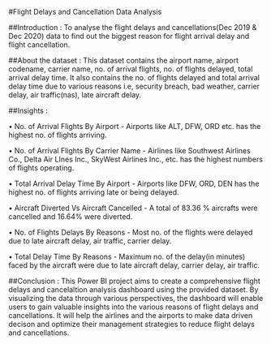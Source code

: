 #Flight Delays and Cancellation Data Analysis

##Introduction :
To analyse the flight delays and cancellations(Dec 2019 & Dec 2020) data to find out the biggest reason for flight arrival delay and flight cancellation.

##About the dataset :
This dataset contains the airport name, airport codename, carrier name, no. of arrival flights, no. of flights delayed, total arrival delay time. It also contains the no. of flights delayed and total arrival delay time due to various reasons i.e, security breach, bad weather, carrier delay, air traffic(nas), late aircraft delay.

##Insights :

•	No. of Arrival Flights By Airport - Airports like ALT, DFW, ORD etc. has the highest no. of flights arriving.

•	No. of Arrival Flights By Carrier Name - Airlines like Southwest Airlines Co., Delta Air LInes Inc., SkyWest Airlines Inc., etc. has the highest numbers of flights operating.

•	Total Arrival Delay Time By Airport - Airports like DFW, ORD, DEN has the highest no. of flights arriving late or being delayed.

•	Aircraft Diverted Vs Aircraft Cancelled - A total of 83.36 % aircrafts were cancelled and 16.64% were diverted.

•	No. of Flights Delays By Reasons - Most no. of the flights were delayed due to late aircraft delay, air traffic, carrier delay.

•	Total Delay Time By Reasons - Maximum no. of the delay(in minutes) faced by the aircraft were due to late aircraft delay, carrier delay, air traffic.

##Conclusion :
This Power BI project aims to create a comprehensive flight delays and cancelaltion analysis dashboard using the provided dataset. By visualizing the data through various perspectives, the dashboard will enable users to gain valuable insights into the various reasons of flight delays and cancellations. It will help the airlines and the airports to make data driven decison and optimize their management strategies to reduce flight delays and cancellations.

